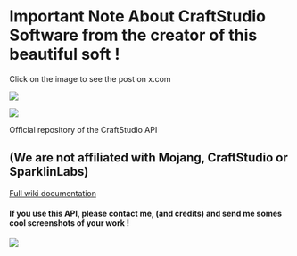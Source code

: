 # Important Note About CraftStudio Software from the creator of this beautiful soft ! 

Click on the image to see the post on x.com

[![](https://github.com/Leviathan-Studio/CraftStudioAPI/assets/7621593/57193dad-cd58-4b56-b7a3-02b9eff6957c)
](https://x.com/elisee/status/1797979485184377079)

![](/images/cs-api.png)

Official repository of the CraftStudio API

## (We are not affiliated with Mojang, CraftStudio or SparklinLabs)

[Full wiki documentation](https://github.com/Leviathan-Studio/CraftStudio-Converter-Forge-Test/wiki)

#### If you use this API, please contact me, (and credits) and send me somes cool screenshots of your work !

![](/images/demo.gif)
